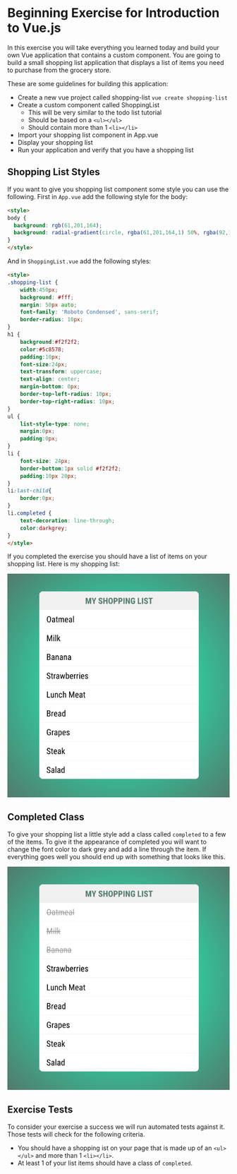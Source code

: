 # Beginning Exercise for Introduction to Vue.js

In this exercise you will take everything you learned today and build your own Vue application that contains a custom component. You are going to build a small shopping list application that displays a list of items you need to purchase from the grocery store. 

These are some guidelines for building this application:

* Create a new vue project called shopping-list `vue create shopping-list`
* Create a custom component called ShoppingList
    * This will be very similar to the todo list tutorial
    * Should be based on a `<ul></ul>`
    * Should contain more than 1 `<li></li>`
* Import your shopping list component in App.vue
* Display your shopping list
* Run your application and verify that you have a shopping list

## Shopping List Styles

If you want to give you shopping list component some style you can use the following. First in `App.vue` add the following style for the body: 

```html
<style>
body {
  background: rgb(61,201,164);
  background: radial-gradient(circle, rgba(61,201,164,1) 50%, rgba(92,133,120,1) 100%);
}
</style>
```

And in `ShoppingList.vue` add the following styles: 

```html
<style>
.shopping-list {
    width:450px;
    background: #fff;
    margin: 50px auto;
    font-family: 'Roboto Condensed', sans-serif;
    border-radius: 10px;
}
h1 {
    background:#f2f2f2;
    color:#5c8578;
    padding:10px;
    font-size:24px;
    text-transform: uppercase;
    text-align: center;
    margin-bottom: 0px;
    border-top-left-radius: 10px;
    border-top-right-radius: 10px;
}
ul {
    list-style-type: none;
    margin:0px;
    padding:0px;
}
li {
    font-size: 24px;
    border-bottom:1px solid #f2f2f2;
    padding:10px 20px;
}
li:last-child{
    border:0px;
}
li.completed {
    text-decoration: line-through;
    color:darkgrey;
}
</style>
```

If you completed the exercise you should have a list of items on your shopping list. Here is my shopping list:

![Shopping List](img/shopping-list-plain.png)

## Completed Class

To give your shopping list a little style add a class called `completed` to a few of the items. To give it the appearance of completed you will want to change the font color to dark grey and add a line through the item. If everything goes well you should end up with something that looks like this.

![Shopping List](img/shopping-list.png)


## Exercise Tests

To consider your exercise a success we will run automated tests against it. Those tests will check for the following criteria.

* You should have a shopping ist on your page that is made up of an `<ul></ul>` and more than 1 `<li></li>`.
* At least 1 of your list items should have a class of `completed`.

